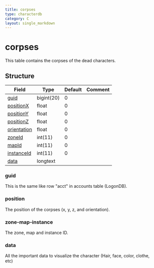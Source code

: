 ```yaml
---
title: corpses
type: characterdb
category: C
layout: single_markdown
---
```


# corpses
This table contains the corpses of the dead characters.

## Structure

Field                                | Type       | Default | Comment
------------------------------------ | ---------- | ------- | -------
[guid](#guid)                        | bigint(20) | 0       |        
[positionX](#position)               | float      | 0       |        
[positionY](#position)               | float      | 0       |        
[positionZ](#position)               | float      | 0       |        
[orientation](#position)             | float      | 0       |        
[zoneId](#zone-map-instance)         | int(11)    | 0       |        
[mapId](#zone-map-instance)          | int(11)    | 0       |        
[instanceId](#zone-map-instance)     | int(11)    | 0       |        
[data](#data)                        | longtext   |         |        

### guid

This is the same like row "acct" in accounts table (LogonDB).

### position

The position of the corpses (x, y, z, and orientation).

### zone-map-instance

The zone, map and instance ID.

### data

All the important data to visualize the character (Hair, face, color, clothe, etc)